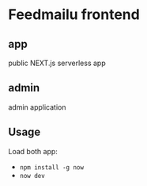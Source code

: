 # Feedmailu frontend

## app

public NEXT.js serverless app

## admin

admin application

## Usage

Load both app:

-   `npm install -g now`
-   `now dev`
